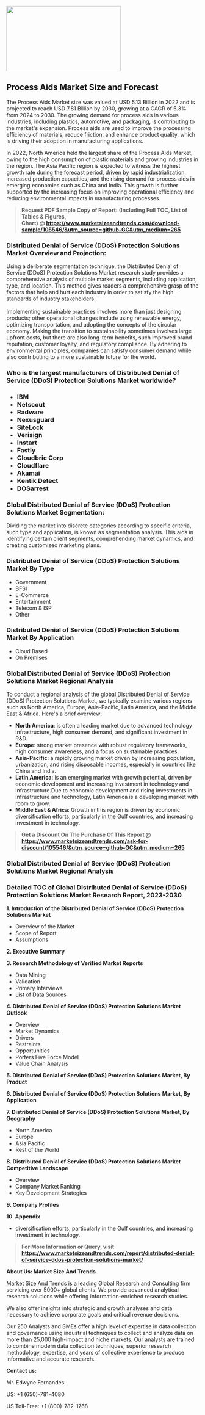 <p><img class="alignnone size-medium wp-image-20088" src="https://ffe5etoiles.com/wp-content/uploads/2024/12/MST1-300x171.png" alt="" width="300" height="171" /></p><h2>Process Aids Market Size and Forecast</h2><p>The Process Aids Market size was valued at USD 5.13 Billion in 2022 and is projected to reach USD 7.81 Billion by 2030, growing at a CAGR of 5.3% from 2024 to 2030. The growing demand for process aids in various industries, including plastics, automotive, and packaging, is contributing to the market's expansion. Process aids are used to improve the processing efficiency of materials, reduce friction, and enhance product quality, which is driving their adoption in manufacturing applications.</p><p>In 2022, North America held the largest share of the Process Aids Market, owing to the high consumption of plastic materials and growing industries in the region. The Asia Pacific region is expected to witness the highest growth rate during the forecast period, driven by rapid industrialization, increased production capacities, and the rising demand for process aids in emerging economies such as China and India. This growth is further supported by the increasing focus on improving operational efficiency and reducing environmental impacts in manufacturing processes.</p></p><blockquote id="" class=""><strong>Request PDF Sample Copy of Report: (Including Full TOC, List of Tables &amp; Figures, Chart)&nbsp;@&nbsp;<strong><a href="https://www.marketsizeandtrends.com/download-sample/105546/&utm_source=github-GC&utm_medium=265" target="_blank">https://www.marketsizeandtrends.com/download-sample/105546/&utm_source=github-GC&utm_medium=265</a></strong></strong></blockquote><h3 id="" class="">Distributed Denial of Service (DDoS) Protection Solutions Market&nbsp;Overview and Projection:</h3><p id="" class="">Using a deliberate segmentation technique, the Distributed Denial of Service (DDoS) Protection Solutions Market research study provides a comprehensive analysis of multiple market segments, including application, type, and location. This method gives readers a comprehensive grasp of the factors that help and hurt each industry in order to satisfy the high standards of industry stakeholders. <br /> <br />Implementing sustainable practices involves more than just designing products; other operational changes include using renewable energy, optimizing transportation, and adopting the concepts of the circular economy. Making the transition to sustainability sometimes involves large upfront costs, but there are also long-term benefits, such improved brand reputation, customer loyalty, and regulatory compliance. By adhering to environmental principles, companies can satisfy consumer demand while also contributing to a more sustainable future for the world.</p><h3 id="" class="">Who is the largest manufacturers of&nbsp;Distributed Denial of Service (DDoS) Protection Solutions Market worldwide?</h3><h3 class=""><p><ul><li>IBM </li><li> Netscout </li><li> Radware </li><li> Nexusguard </li><li> SiteLock </li><li> Verisign </li><li> Instart </li><li> Fastly </li><li> Cloudbric Corp </li><li> Cloudflare </li><li> Akamai </li><li> Kentik Detect </li><li> DOSarrest</li></ul></p></h3><h3 id="" class="">Global&nbsp;Distributed Denial of Service (DDoS) Protection Solutions Market Segmentation:</h3><p id="" class="">Dividing the market into discrete categories according to specific criteria, such type and application, is known as segmentation analysis. This aids in identifying certain client segments, comprehending market dynamics, and creating customized marketing plans.</p><h3 id="" class="">Distributed Denial of Service (DDoS) Protection Solutions Market&nbsp;By Type</h3><p><p><ul><li>Government </li><li> BFSI </li><li> E-Commerce </li><li> Entertainment </li><li> Telecom & ISP </li><li> Other</p></li></ul></p></p><h3 id="" class="">Distributed Denial of Service (DDoS) Protection Solutions Market&nbsp;By Application</h3><p class=""><p><ul><li>Cloud Based </li><li> On Premises</li></ul></p></p><h3 id="" class="">Global Distributed Denial of Service (DDoS) Protection Solutions Market Regional Analysis</h3><p id="" class="">To conduct a regional analysis of the global Distributed Denial of Service (DDoS) Protection Solutions Market, we typically examine various regions such as North America, Europe, Asia-Pacific, Latin America, and the Middle East &amp; Africa. Here's a brief overview:</p><ul><li><strong>North America</strong>: is often a leading market due to advanced technology infrastructure, high consumer demand, and significant investment in R&amp;D.</li><li><strong>Europe</strong>: strong market presence with robust regulatory frameworks, high consumer awareness, and a focus on sustainable practices.</li><li><strong>Asia-Pacific</strong>: a rapidly growing market driven by increasing population, urbanization, and rising disposable incomes, especially in countries like China and India.</li><li><strong>Latin America</strong>: is an emerging market with growth potential, driven by economic development and increasing investment in technology and infrastructure.Due to economic development and rising investments in infrastructure and technology, Latin America is a developing market with room to grow.</li><li><strong>Middle East &amp; Africa</strong>: Growth in this region is driven by economic diversification efforts, particularly in the Gulf countries, and increasing investment in technology.</li></ul><blockquote id="" class=""><strong>Get a Discount On The Purchase Of This Report @ <strong><a href="https://www.marketsizeandtrends.com/ask-for-discount/105546/&utm_source=github-GC&utm_medium=265" target="_blank">https://www.marketsizeandtrends.com/ask-for-discount/105546/&utm_source=github-GC&utm_medium=265</a></strong></strong></blockquote><h3 id="" class="">Global Distributed Denial of Service (DDoS) Protection Solutions Market Regional Analysis</h3><h3 id="" class="">Detailed TOC of Global Distributed Denial of Service (DDoS) Protection Solutions Market Research Report, 2023-2030</h3><p id="" class=""><strong>1. Introduction of the Distributed Denial of Service (DDoS) Protection Solutions Market</strong></p><ul><li>Overview of the Market</li><li>Scope of Report</li><li>Assumptions</li></ul><p id="" class=""><strong>2. Executive Summary</strong></p><p id="" class=""><strong>3. Research Methodology of Verified Market Reports</strong></p><ul><li>Data Mining</li><li>Validation</li><li>Primary Interviews</li><li>List of Data Sources</li></ul><p id="" class=""><strong>4. Distributed Denial of Service (DDoS) Protection Solutions Market Outlook</strong></p><ul><li>Overview</li><li>Market Dynamics</li><li>Drivers</li><li>Restraints</li><li>Opportunities</li><li>Porters Five Force Model</li><li>Value Chain Analysis</li></ul><p id="" class=""><strong>5. Distributed Denial of Service (DDoS) Protection Solutions Market, By Product</strong></p><p id="" class=""><strong>6. Distributed Denial of Service (DDoS) Protection Solutions Market, By Application</strong></p><p id="" class=""><strong>7. Distributed Denial of Service (DDoS) Protection Solutions Market, By Geography</strong></p><ul><li>North America</li><li>Europe</li><li>Asia Pacific</li><li>Rest of the World</li></ul><p id="" class=""><strong>8. Distributed Denial of Service (DDoS) Protection Solutions Market Competitive Landscape</strong></p><ul><li>Overview</li><li>Company Market Ranking</li><li>Key Development Strategies</li></ul><p id="" class=""><strong>9. Company Profiles</strong></p><p id="" class=""><strong>10. Appendix</strong></p><ul><li>diversification efforts, particularly in the Gulf countries, and increasing investment in technology.</li></ul><blockquote id="" class=""><strong>For More Information or Query, visit <strong><strong><a href="https://www.marketsizeandtrends.com/report/distributed-denial-of-service-ddos-protection-solutions-market/" target="_blank">https://www.marketsizeandtrends.com/report/distributed-denial-of-service-ddos-protection-solutions-market/</a></strong></strong></strong></blockquote><p id="" class=""><strong>About Us: Market Size And Trends</strong></p><p id="" class="">Market Size And Trends is a leading Global Research and Consulting firm servicing over 5000+ global clients. We provide advanced analytical research solutions while offering information-enriched research studies.</p><p id="" class="">We also offer insights into strategic and growth analyses and data necessary to achieve corporate goals and critical revenue decisions.</p><p id="" class="">Our 250 Analysts and SMEs offer a high level of expertise in data collection and governance using industrial techniques to collect and analyze data on more than 25,000 high-impact and niche markets. Our analysts are trained to combine modern data collection techniques, superior research methodology, expertise, and years of collective experience to produce informative and accurate research.</p><p id="" class=""><strong>Contact us:</strong></p><p id="" class="">Mr. Edwyne Fernandes</p><p id="" class="">US: +1 (650)-781-4080</p><p id="" class="">US Toll-Free: +1 (800)-782-1768</p>
